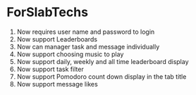 # ForSlabTechs

1. Now requires user name and password to login
2. Now support Leaderboards
3. Now can manager task and message individually
4. Now support choosing music to play
5. Now support daily, weekly and all time leaderboard display
6. Now support task filter
7. Now support Pomodoro count down display in the tab title
8. Now support message likes
